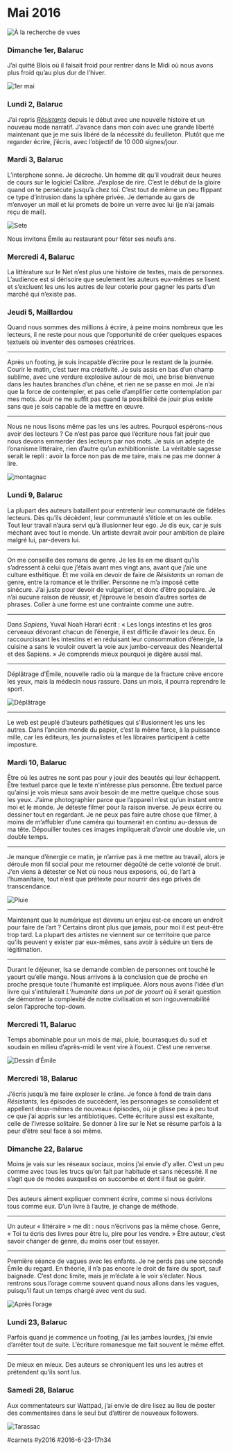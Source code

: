 # Mai 2016

![À la recherche de vues](_i/tarassac.webp)

### Dimanche 1er, Balaruc

J’ai quitté Blois où il faisait froid pour rentrer dans le Midi où nous avons plus froid qu’au plus dur de l’hiver.

![1er mai](_i/1mai.webp)

### Lundi 2, Balaruc

J’ai repris *[Résistants](../../page/resistants)* depuis le début avec une nouvelle histoire et un nouveau mode narratif. J’avance dans mon coin avec une grande liberté maintenant que je me suis libéré de la nécessité du feuilleton. Plutôt que me regarder écrire, j’écris, avec l’objectif de 10 000 signes/jour.

### Mardi 3, Balaruc

L’interphone sonne. Je décroche. Un homme dit qu’il voudrait deux heures de cours sur le logiciel Calibre. J’explose de rire. C’est le début de la gloire quand on te persécute jusqu’à chez toi. C’est tout de même un peu flippant ce type d’intrusion dans la sphère privée. Je demande au gars de m’envoyer un mail et lui promets de boire un verre avec lui (je n’ai jamais reçu de mail).

![Sete](_i/sete.webp)

Nous invitons Émile au restaurant pour fêter ses neufs ans.

### Mercredi 4, Balaruc

La littérature sur le Net n’est plus une histoire de textes, mais de personnes. L’audience est si dérisoire que seulement les auteurs eux-mêmes se lisent et s’excluent les uns les autres de leur coterie pour gagner les parts d’un marché qui n’existe pas.

### Jeudi 5, Maillardou

Quand nous sommes des millions à écrire, à peine moins nombreux que les lecteurs, il ne reste pour nous que l’opportunité de créer quelques espaces textuels où inventer des osmoses créatrices.

---

Après un footing, je suis incapable d’écrire pour le restant de la journée. Courir le matin, c’est tuer ma créativité. Je suis assis en bas d’un champ sublime, avec une verdure explosive autour de moi, une brise bienvenue dans les hautes branches d’un chêne, et rien ne se passe en moi. Je n’ai que la force de contempler, et pas celle d’amplifier cette contemplation par mes mots. Jouir ne me suffit pas quand la possibilité de jouir plus existe sans que je sois capable de la mettre en œuvre.

---

Nous ne nous lisons même pas les uns les autres. Pourquoi espérons-nous avoir des lecteurs ? Ce n’est pas parce que l’écriture nous fait jouir que nous devons emmerder des lecteurs par nos mots. Je suis un adepte de l’onanisme littéraire, rien d’autre qu’un exhibitionniste. La véritable sagesse serait le repli : avoir la force non pas de me taire, mais ne pas me donner à lire.

![montagnac](_i/montagnac.webp)

### Lundi 9, Balaruc

La plupart des auteurs bataillent pour entretenir leur communauté de fidèles lecteurs. Dès qu’ils décèdent, leur communauté s’étiole et on les oublie. Tout leur travail n’aura servi qu’à illusionner leur ego. Je dis eux, car je suis méchant avec tout le monde. Un artiste devrait avoir pour ambition de plaire malgré lui, par-devers lui.

---

On me conseille des romans de genre. Je les lis en me disant qu’ils s’adressent à celui que j’étais avant mes vingt ans, avant que j’aie une culture esthétique. Et me voilà en devoir de faire de *Résistants* un roman de genre, entre la romance et le thriller. Personne ne m’a imposé cette sinécure. J’ai juste pour devoir de vulgariser, et donc d’être populaire. Je n’ai aucune raison de réussir, et j’éprouve le besoin d’autres sortes de phrases. Coller à une forme est une contrainte comme une autre.

---

Dans *Sapiens*, Yuval Noah Harari écrit : « Les longs intestins et les gros cerveaux dévorant chacun de l’énergie, il est difficile d’avoir les deux. En raccourcissant les intestins et en réduisant leur consommation d’énergie, la cuisine a sans le vouloir ouvert la voie aux jumbo-cerveaux des Neandertal et des Sapiens. » Je comprends mieux pourquoi je digère aussi mal.

---

Déplâtrage d’Émile, nouvelle radio où la marque de la fracture crève encore les yeux, mais la médecin nous rassure. Dans un mois, il pourra reprendre le sport.

![Déplâtrage](_i/platre.webp)

---

Le web est peuplé d’auteurs pathétiques qui s’illusionnent les uns les autres. Dans l’ancien monde du papier, c’est la même farce, à la puissance mille, car les éditeurs, les journalistes et les libraires participent à cette imposture.

### Mardi 10, Balaruc

Être où les autres ne sont pas pour y jouir des beautés qui leur échappent. Être textuel parce que le texte n’intéresse plus personne. Être textuel parce qu’ainsi je vois mieux sans avoir besoin de me mettre quelque chose sous les yeux. J’aime photographier parce que l’appareil n’est qu’un instant entre moi et le monde. Je déteste filmer pour la raison inverse. Je peux écrire ou dessiner tout en regardant. Je ne peux pas faire autre chose que filmer, à moins de m’affubler d’une caméra qui tournerait en continu au-dessus de ma tête. Dépouiller toutes ces images impliquerait d’avoir une double vie, un double temps.

---

Je manque d’énergie ce matin, je n’arrive pas à me mettre au travail, alors je déroule mon fil social pour me retourner dégoûté de cette volonté de bruit. J’en viens à détester ce Net où nous nous exposons, où, de l’art à l’humanitaire, tout n’est que prétexte pour nourrir des ego privés de transcendance.

![Pluie](_i/pluie1.webp)

---

Maintenant que le numérique est devenu un enjeu est-ce encore un endroit pour faire de l’art ? Certains diront plus que jamais, pour moi il est peut-être trop tard. La plupart des artistes ne viennent sur ce territoire que parce qu’ils peuvent y exister par eux-mêmes, sans avoir à séduire un tiers de légitimation.

---

Durant le déjeuner, Isa se demande combien de personnes ont touché le yaourt qu’elle mange. Nous arrivons à la conclusion que de proche en proche presque toute l’humanité est impliquée. Alors nous avons l’idée d’un livre qui s’intitulerait *L’humanité dans un pot de yaourt* où il serait question de démontrer la complexité de notre civilisation et son ingouvernabilité selon l’approche top-down.

### Mercredi 11, Balaruc

Temps abominable pour un mois de mai, pluie, bourrasques du sud et soudain en milieu d’après-midi le vent vire à l’ouest. C’est une renverse.

![Dessin d’Émile](_i/pan.webp)

### Mercredi 18, Balaruc

J’écris jusqu’à me faire exploser le crâne. Je fonce à fond de train dans *Résistants*, les épisodes de succèdent, les personnages se consolident et appellent deux-mêmes de nouveaux épisodes, où je glisse peu à peu tout ce que j’ai appris sur les antibiotiques. Cette écriture aussi est exaltante, celle de l’ivresse solitaire. Se donner à lire sur le Net se résume parfois à la peur d’être seul face à soi même.

### Dimanche 22, Balaruc

Moins je vais sur les réseaux sociaux, moins j’ai envie d’y aller. C’est un peu comme avec tous les trucs qu’on fait par habitude et sans nécessité. Il ne s’agit que de modes auxquelles on succombe et dont il faut se guérir.

---

Des auteurs aiment expliquer comment écrire, comme si nous écrivions tous comme eux. D’un livre à l’autre, je change de méthode.

---

Un auteur « littéraire » me dit : nous n’écrivons pas la même chose. Genre, « Toi tu écris des livres pour être lu, pire pour les vendre. » Être auteur, c’est savoir changer de genre, du moins oser tout essayer.

---

Première séance de vagues avec les enfants. Je ne perds pas une seconde Émile du regard. En théorie, il n’a pas encore le droit de faire du sport, sauf baignade. C’est donc limite, mais je m’éclate à le voir s’éclater. Nous rentrons sous l’orage comme souvent quand nous allons dans les vagues, puisqu’il faut un temps chargé avec vent du sud.

![Après l’orage](_i/orage.webp)

### Lundi 23, Balaruc

Parfois quand je commence un footing, j’ai les jambes lourdes, j’ai envie d’arrêter tout de suite. L’écriture romanesque me fait souvent le même effet.

---

De mieux en mieux. Des auteurs se chroniquent les uns les autres et prétendent qu’ils sont lus.

### Samedi 28, Balaruc

Aux commentateurs sur Wattpad, j’ai envie de dire lisez au lieu de poster des commentaires dans le seul but d’attirer de nouveaux followers.

![Tarassac](_i/tarassac.webp)

#carnets #y2016 #2016-6-23-17h34
